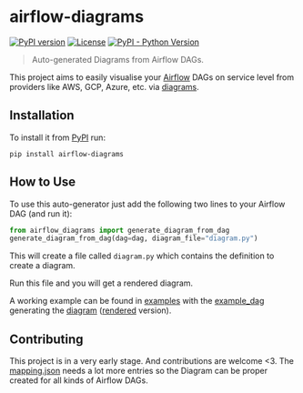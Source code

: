 # airflow-diagrams

[![PyPI version](https://img.shields.io/pypi/v/airflow-diagrams?style=for-the-badge)](https://pypi.org/project/airflow-diagrams/)
[![License](https://img.shields.io/pypi/l/airflow-diagrams?style=for-the-badge)](https://github.com/feluelle/airflow-diagrams/blob/master/LICENSE)
[![PyPI - Python Version](https://img.shields.io/pypi/pyversions/airflow-diagrams?style=for-the-badge)](https://pypi.org/project/airflow-diagrams/)

> Auto-generated Diagrams from Airflow DAGs.

This project aims to easily visualise your [Airflow](https://github.com/apache/airflow) DAGs on service level 
from providers like AWS, GCP, Azure, etc. via [diagrams](https://github.com/mingrammer/diagrams).

## Installation

To install it from [PyPI](https://pypi.org/) run:
```
pip install airflow-diagrams
```

## How to Use

To use this auto-generator just add the following two lines to your Airflow DAG (and run it):
```python
from airflow_diagrams import generate_diagram_from_dag
generate_diagram_from_dag(dag=dag, diagram_file="diagram.py")
```
This will create a file called `diagram.py` which contains the definition to create a diagram.

Run this file and you will get a rendered diagram.

A working example can be found in [examples](examples) with the [example_dag](examples/dags/example_dag.py) generating 
the [diagram](examples/diagrams/example_dag.py) ([rendered](examples/diagrams/example_dag.png) version).

## Contributing

This project is in a very early stage. And contributions are welcome <3.
The [mapping.json](airflow_diagrams/mapping.json) needs a lot more entries 
so the Diagram can be proper created for all kinds of Airflow DAGs.
